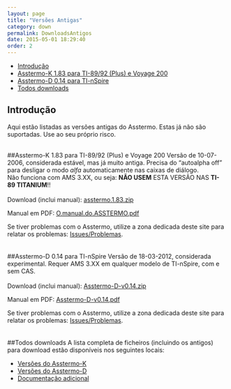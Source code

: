 ```yaml
---
layout: page
title: "Versões Antigas"
category: down
permalink: DownloadsAntigos
date: 2015-05-01 18:29:40
order: 2
---
```


  * [Introdução](#introdução)
  * [Asstermo-K 1.83 para TI-89/92 (Plus) e Voyage 200](#asstermo-k-1.83-para-ti-89/92-(plus)-e-voyage-200)
  * [Asstermo-D 0.14 para TI-nSpire](#asstermo-d-0.14-para-ti-nspire)
  * [Todos downloads](#todos-downloads)

## Introdução
Aqui estão listadas as versões antigas do Asstermo. Estas já não são suportadas. Use ao seu próprio risco.

<br>
##Asstermo-K 1.83 para TI-89/92 (Plus) e Voyage 200
Versão de 10-07-2006, considerada estável, mas já muito antiga. Precisa do “autoalpha off” para desligar o modo <i>alfa</i> automaticamente nas caixas de diálogo.<br>
Não funciona com AMS 3.XX, ou seja: <b>NÃO USEM</b> ESTA VERSÃO NAS <b>TI-89 TITANIUM</b>!!<br>
<br>
Download (inclui manual): <a href='https://github.com/asstermo/K/releases/download/v1.83/asstermo.1.83.zip'>asstermo.1.83.zip</a>

Manual em PDF: <a href='https://github.com/asstermo/K/releases/download/v1.83/O.manual.do.ASSTERMO.pdf'>O.manual.do.ASSTERMO.pdf</a>

Se tiver problemas com o Asstermo, utilize a zona dedicada deste site para relatar os problemas: <a href='https://github.com/asstermo/asstermo.github.io/issues'>Issues/Problemas</a>.<br>
<br>
<br>
##Asstermo-D 0.14 para TI-nSpire
Versão de 18-03-2012, considerada experimental. Requer AMS 3.XX em qualquer modelo de TI-nSpire, com e sem CAS.<br>
<br>
Download (inclui manual): <a href='https://github.com/asstermo/D/releases/download/v0.14/Asstermo-D-v0.14.zip'>Asstermo-D-v0.14.zip</a>

Manual em PDF: <a href='https://github.com/asstermo/D/releases/download/v0.14/Asstermo-D-v0.14.pdf'>Asstermo-D-v0.14.pdf</a>

Se tiver problemas com o Asstermo, utilize a zona dedicada deste site para relatar os problemas: <a href='https://github.com/asstermo/asstermo.github.io/issues'>Issues/Problemas</a>.<br>
<br>
<br>
##Todos downloads
A lista completa de ficheiros (incluindo os antigos) para download estão disponíveis nos seguintes locais:

  * [Versões do Asstermo-K](https://github.com/asstermo/K/releases)
  * [Versões do Asstermo-D](https://github.com/asstermo/D/releases)
  * [Documentação adicional](https://github.com/asstermo/documentation/releases)

